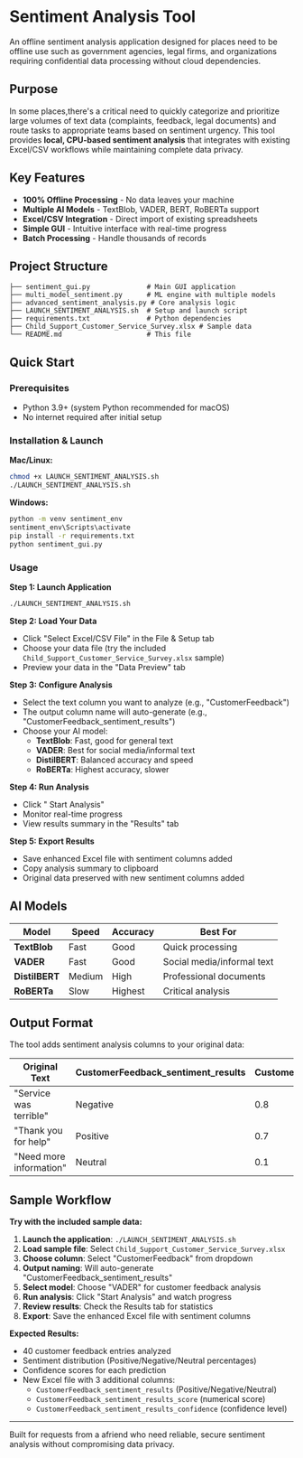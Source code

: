 # Sentiment Analysis Tool

An offline sentiment analysis application designed for places need to be offline use such as government agencies, legal firms, and organizations requiring confidential data processing without cloud dependencies.

## Purpose

In some places,there's a critical need to quickly categorize and prioritize large volumes of text data (complaints, feedback, legal documents) and route tasks to appropriate teams based on sentiment urgency. This tool provides **local, CPU-based sentiment analysis** that integrates with existing Excel/CSV workflows while maintaining complete data privacy.

## Key Features

- **100% Offline Processing** - No data leaves your machine
- **Multiple AI Models** - TextBlob, VADER, BERT, RoBERTa support
- **Excel/CSV Integration** - Direct import of existing spreadsheets
- **Simple GUI** - Intuitive interface with real-time progress
- **Batch Processing** - Handle thousands of records 

## Project Structure

```
├── sentiment_gui.py              # Main GUI application
├── multi_model_sentiment.py      # ML engine with multiple models
├── advanced_sentiment_analysis.py # Core analysis logic
├── LAUNCH_SENTIMENT_ANALYSIS.sh  # Setup and launch script
├── requirements.txt              # Python dependencies
├── Child_Support_Customer_Service_Survey.xlsx # Sample data
└── README.md                     # This file
```

## Quick Start

### Prerequisites
- Python 3.9+ (system Python recommended for macOS)
- No internet required after initial setup

### Installation & Launch

**Mac/Linux:**
```bash
chmod +x LAUNCH_SENTIMENT_ANALYSIS.sh
./LAUNCH_SENTIMENT_ANALYSIS.sh
```

**Windows:**
```bash
python -m venv sentiment_env
sentiment_env\Scripts\activate
pip install -r requirements.txt
python sentiment_gui.py
```

### Usage

**Step 1: Launch Application**
```bash
./LAUNCH_SENTIMENT_ANALYSIS.sh
```

**Step 2: Load Your Data**
- Click "Select Excel/CSV File" in the File & Setup tab
- Choose your data file (try the included `Child_Support_Customer_Service_Survey.xlsx` sample)
- Preview your data in the "Data Preview" tab

**Step 3: Configure Analysis**
- Select the text column you want to analyze (e.g., "CustomerFeedback")
- The output column name will auto-generate (e.g., "CustomerFeedback_sentiment_results")
- Choose your AI model:
  - **TextBlob**: Fast, good for general text
  - **VADER**: Best for social media/informal text
  - **DistilBERT**: Balanced accuracy and speed
  - **RoBERTa**: Highest accuracy, slower

**Step 4: Run Analysis**
- Click " Start Analysis"
- Monitor real-time progress
- View results summary in the "Results" tab

**Step 5: Export Results**
- Save enhanced Excel file with sentiment columns added
- Copy analysis summary to clipboard
- Original data preserved with new sentiment columns added

## AI Models

| Model | Speed | Accuracy | Best For |
|-------|-------|----------|----------|
| **TextBlob** |  Fast | Good | Quick processing |
| **VADER** |  Fast | Good | Social media/informal text |
| **DistilBERT** | Medium | High | Professional documents |
| **RoBERTa** | Slow | Highest | Critical analysis |

## Output Format

The tool adds sentiment analysis columns to your original data:

| Original Text | CustomerFeedback_sentiment_results | CustomerFeedback_sentiment_results_score | CustomerFeedback_sentiment_results_confidence |
|---------------|-----------------------------------|----------------------------------------|---------------------------------------------|
| "Service was terrible" | Negative | 0.8 | 0.95 |
| "Thank you for help" | Positive | 0.7 | 0.89 |
| "Need more information" | Neutral | 0.1 | 0.76 |

## Sample Workflow

**Try with the included sample data:**

1. **Launch the application**: `./LAUNCH_SENTIMENT_ANALYSIS.sh`
2. **Load sample file**: Select `Child_Support_Customer_Service_Survey.xlsx`
3. **Choose column**: Select "CustomerFeedback" from dropdown
4. **Output naming**: Will auto-generate "CustomerFeedback_sentiment_results"
5. **Select model**: Choose "VADER" for customer feedback analysis
6. **Run analysis**: Click "Start Analysis" and watch progress
7. **Review results**: Check the Results tab for statistics
8. **Export**: Save the enhanced Excel file with sentiment columns

**Expected Results:**
- 40 customer feedback entries analyzed
- Sentiment distribution (Positive/Negative/Neutral percentages)
- Confidence scores for each prediction
- New Excel file with 3 additional columns:
  - `CustomerFeedback_sentiment_results` (Positive/Negative/Neutral)
  - `CustomerFeedback_sentiment_results_score` (numerical score)
  - `CustomerFeedback_sentiment_results_confidence` (confidence level)


---

Built for requests from a afriend who need reliable, secure sentiment analysis without compromising data privacy.
